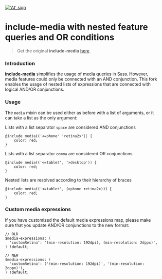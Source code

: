 <a href="http://include-media.com">!['At' sign](http://include-media.com/assets/images/logo.png)</a>

# include-media with nested feature queries and OR conditions

> Get the original **include-media** [here](https://github.com/eduardoboucas/include-media).

### Introduction

[**include-media**](https://github.com/eduardoboucas/include-media) simplifies the usage of media queries in Sass. However, media features could only be connected with an AND conjunction.
This fork enables the usage of nested lists of expressions that are connected with logical AND/OR conjunctions.

### Usage

The `media` mixin can be used either as before with a list of arguments, or it can take a list as the only argument:

Lists with a list separator `space` are considered AND conjunctions

```
@include media(('<=phone' 'retina2x')) {
    color: red;
}
```

Lists with a list separator `comma` are considered OR conjunctions

```
@include media(('<=tablet', '>desktop')) {
    color: red;
}
```

Nested lists are resolved according to their hierarchy of braces

```
@include media(('<=tablet', (>phone retina2x))) {
    color: red;
}
```


### Custom media expressions

If you have customized the default media expressions map, please make sure that you update AND/OR conjunctions to the new format:

```
// OLD
$media-expressions: (
  'customRetina': '(min-resolution: 192dpi), (min-resolution: 2dppx)',
) !default;

// NEW
$media-expressions: (
  'customRetina': ('(min-resolution: 192dpi)', '(min-resolution: 2dppx)'),
) !default;
```
